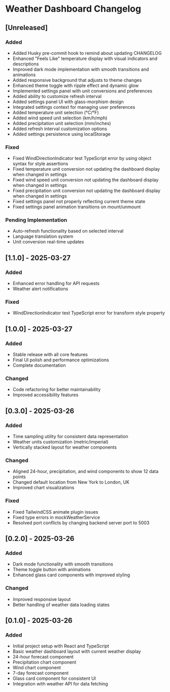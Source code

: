 # Weather Dashboard Changelog

## [Unreleased]

### Added

- Added Husky pre-commit hook to remind about updating CHANGELOG
- Enhanced "Feels Like" temperature display with visual indicators and descriptions
- Improved dark mode implementation with smooth transitions and animations
- Added responsive background that adjusts to theme changes
- Enhanced theme toggle with ripple effect and dynamic glow
- Implemented settings panel with unit conversions and preferences
- Added ability to customize refresh interval
- Added settings panel UI with glass-morphism design
- Integrated settings context for managing user preferences
- Added temperature unit selection (°C/°F)
- Added wind speed unit selection (km/h/mph)
- Added precipitation unit selection (mm/inches)
- Added refresh interval customization options
- Added settings persistence using localStorage

### Fixed

- Fixed WindDirectionIndicator test TypeScript error by using object syntax for style assertions
- Fixed temperature unit conversion not updating the dashboard display when changed in settings
- Fixed wind speed unit conversion not updating the dashboard display when changed in settings
- Fixed precipitation unit conversion not updating the dashboard display when changed in settings
- Fixed settings panel not properly reflecting current theme state
- Fixed settings panel animation transitions on mount/unmount

### Pending Implementation

- Auto-refresh functionality based on selected interval
- Language translation system
- Unit conversion real-time updates

## [1.1.0] - 2025-03-27

### Added

- Enhanced error handling for API requests
- Weather alert notifications

### Fixed

- WindDirectionIndicator test TypeScript error for transform style property

## [1.0.0] - 2025-03-27

### Added

- Stable release with all core features
- Final UI polish and performance optimizations
- Complete documentation

### Changed

- Code refactoring for better maintainability
- Improved accessibility features

## [0.3.0] - 2025-03-26

### Added

- Time sampling utility for consistent data representation
- Weather units customization (metric/imperial)
- Vertically stacked layout for weather components

### Changed

- Aligned 24-hour, precipitation, and wind components to show 12 data points
- Changed default location from New York to London, UK
- Improved chart visualizations

### Fixed

- Fixed TailwindCSS animate plugin issues
- Fixed type errors in mockWeatherService
- Resolved port conflicts by changing backend server port to 5003

## [0.2.0] - 2025-03-26

### Added

- Dark mode functionality with smooth transitions
- Theme toggle button with animations
- Enhanced glass card components with improved styling

### Changed

- Improved responsive layout
- Better handling of weather data loading states

## [0.1.0] - 2025-03-26

### Added

- Initial project setup with React and TypeScript
- Basic weather dashboard layout with current weather display
- 24-hour forecast component
- Precipitation chart component
- Wind chart component
- 7-day forecast component
- Glass card component for consistent UI
- Integration with weather API for data fetching
